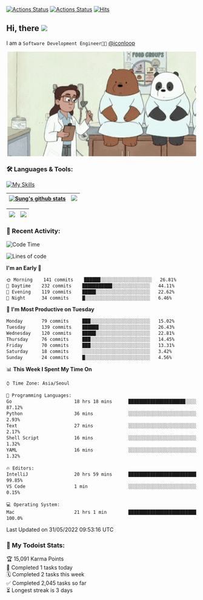 
[![Actions Status](https://github.com/ddok2/ddok2/workflows/Todoist%20Readme/badge.svg)](https://github.com/ddok2/ddok2/actions)
[![Actions Status](https://github.com/ddok2/ddok2/workflows/wakatime-stats/badge.svg)](https://github.com/ddok2/ddok2/actions)
[![Hits](https://hits.seeyoufarm.com/api/count/incr/badge.svg?url=https%3A%2F%2Fgithub.com%2Fddok2&count_bg=%23FF9595&title_bg=%23555555&icon=github.svg&icon_color=%23FFFFFF&title=hits&edge_flat=false)](https://hits.seeyoufarm.com)

<!-- ![visitors](https://visitor-badge.laobi.icu/badge?page_id=ddok2.ddok2) -->
## Hi, there <img src="https://raw.githubusercontent.com/MartinHeinz/MartinHeinz/master/wave.gif" width="25px">

I am a `Software Development Engineer🧑‍💻` [@iconloop](https://github.com/iconloop)


<p align="center">
    <img align="center" alt="GIF" src="img/debugging.gif" />
</p>


### 🛠 Languages & Tools:

[![My Skills](https://skillicons.dev/icons?i=go,js,ts,py,express,react,svelte,jquery,pug,mongodb,mysql,redis,aws,docker,kubernetes)](https://skillicons.dev)


| <a href="https://github.com/ddok2"><img align="center" src="https://github-readme-stats.vercel.app/api?username=ddok2&show_icons=true&include_all_commits=true&count_private=true&theme=buefy&hide_border=true" alt="Sung's github stats" /></a> | <a href="https://github.com/ddok2"><img src="http://github-readme-streak-stats.herokuapp.com?user=ddok2&hide_border=true" /></a> |
| ------------- |------------- |


| <a href="https://github.com/ddok2"><img align="center" src="https://github-readme-stats.vercel.app/api/top-langs/?username=ddok2&theme=buefy&hide=html,css&hide_border=true width=50%" /></a> | <a href="https://github.com/ddok2"><img align="center" src="https://activity-graph.herokuapp.com/graph?username=ddok2&theme=github&hide_border=true" height="250" /></a> |
| ------------- |--------------------------------------------------------------------------------------------------------------------------------------------------------------------------|


<!-- <details open>
    <summary>📈 My GitHub Stats</summary>
    <p align="center">
        <a href="https://github.com/ddok2">
            <img align="center" src="https://github-readme-stats.vercel.app/api?username=ddok2&show_icons=true&include_all_commits=true&count_private=true&theme=buefy&hide_border=true" alt="Sung's github stats" />
        </a>
    </p>
</details>
<details>
    <summary>💬 Top Languages</summary>
    <p align="center"> 
        <a href="https://github.com/ddok2">
            <img align="center" src="https://github-readme-stats.vercel.app/api/top-langs/?username=ddok2&layout=compact&theme=buefy&hide=html,css&hide_border=true" />
        </a>
    </p>
</details> -->


### 🌈 Recent Activity:
<!--START_SECTION:waka-->
![Code Time](http://img.shields.io/badge/Code%20Time-0%20secs-blue)

![Lines of code](https://img.shields.io/badge/From%20Hello%20World%20I%27ve%20Written-272%20Thousand%20lines%20of%20code-blue)

**I'm an Early 🐤** 

```text
🌞 Morning    141 commits    ██████░░░░░░░░░░░░░░░░░░░   26.81% 
🌆 Daytime    232 commits    ███████████░░░░░░░░░░░░░░   44.11% 
🌃 Evening    119 commits    █████░░░░░░░░░░░░░░░░░░░░   22.62% 
🌙 Night      34 commits     █░░░░░░░░░░░░░░░░░░░░░░░░   6.46%

```
📅 **I'm Most Productive on Tuesday** 

```text
Monday       79 commits     ███░░░░░░░░░░░░░░░░░░░░░░   15.02% 
Tuesday      139 commits    ██████░░░░░░░░░░░░░░░░░░░   26.43% 
Wednesday    120 commits    █████░░░░░░░░░░░░░░░░░░░░   22.81% 
Thursday     76 commits     ███░░░░░░░░░░░░░░░░░░░░░░   14.45% 
Friday       70 commits     ███░░░░░░░░░░░░░░░░░░░░░░   13.31% 
Saturday     18 commits     ░░░░░░░░░░░░░░░░░░░░░░░░░   3.42% 
Sunday       24 commits     █░░░░░░░░░░░░░░░░░░░░░░░░   4.56%

```


📊 **This Week I Spent My Time On** 

```text
⌚︎ Time Zone: Asia/Seoul

💬 Programming Languages: 
Go                       18 hrs 18 mins      █████████████████████░░░░   87.12% 
Python                   36 mins             ░░░░░░░░░░░░░░░░░░░░░░░░░   2.93% 
Text                     27 mins             ░░░░░░░░░░░░░░░░░░░░░░░░░   2.17% 
Shell Script             16 mins             ░░░░░░░░░░░░░░░░░░░░░░░░░   1.32% 
YAML                     16 mins             ░░░░░░░░░░░░░░░░░░░░░░░░░   1.32%

🔥 Editors: 
IntelliJ                 20 hrs 59 mins      █████████████████████████   99.85% 
VS Code                  1 min               ░░░░░░░░░░░░░░░░░░░░░░░░░   0.15%

💻 Operating System: 
Mac                      21 hrs 1 min        █████████████████████████   100.0%

```


 Last Updated on 31/05/2022 09:53:16 UTC
<!--END_SECTION:waka-->

### 🚧 My Todoist Stats:
<!-- TODO-IST:START -->
🏆  15,091 Karma Points           
🌸  Completed 1 tasks today           
🗓  Completed 2 tasks this week           
✅  Completed 2,045 tasks so far           
⏳  Longest streak is 3 days
<!-- TODO-IST:END -->

